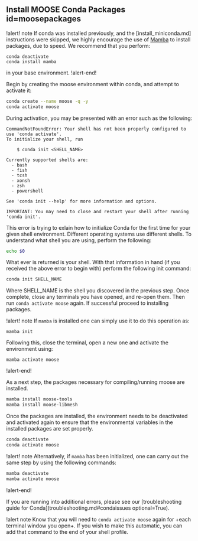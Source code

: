 ## Install MOOSE Conda Packages id=moosepackages

!alert! note
If conda was installed previously, and the [install_miniconda.md] instructions were skipped,
we highly encourage the use of [Mamba](https://github.com/mamba-org/mamba) to install
packages, due to speed. We recommend that you perform:

```
conda deactivate
conda install mamba
```

in your base environment.
!alert-end!

Begin by creating the moose environment within conda, and attempt to activate it:

```bash
conda create --name moose -q -y
conda activate moose
```

During activation, you may be presented with an error such as the following:

```pre
CommandNotFoundError: Your shell has not been properly configured to use 'conda activate'.
To initialize your shell, run

    $ conda init <SHELL_NAME>

Currently supported shells are:
  - bash
  - fish
  - tcsh
  - xonsh
  - zsh
  - powershell

See 'conda init --help' for more information and options.

IMPORTANT: You may need to close and restart your shell after running 'conda init'.
```

This error is trying to exlain how to initialize Conda for the first time for your given shell environment. Different operating systems use different shells. To understand what shell you are using, perform the following:

```bash
echo $0
```

What ever is returned is your shell. With that information in hand (if you received the above error to begin with) perform the following init command:

```bash
conda init SHELL_NAME
```

Where SHELL_NAME is the shell you discovered in the previous step. Once complete, close any terminals you have opened, and re-open them. Then run `conda activate moose` again. If successful proceed to installing packages.

!alert! note
If `mamba` is installed one can simply use it to do this operation as:

```
mamba init
```
Following this, close the terminal, open a new one and activate the environment using:
```
mamba activate moose
```
!alert-end!

As a next step, the packages necessary for compiling/running moose are installed.

```bash
mamba install moose-tools
mamba install moose-libmesh
```

Once the packages are installed, the environment needs to be deactivated and
activated again to ensure that the environmental variables in the installed
packages are set properly.

```bash
conda deactivate
conda activate moose
```

!alert! note
Alternatively, if `mamba` has been initialized, one can carry out the same
step by using the following commands:

```bash
mamba deactivate
mamba activate moose
```
!alert-end!

If you are running into additional errors, please see our [troubleshooting guide for Conda](troubleshooting.md#condaissues optional=True).

!alert note
Know that you will need to `conda activate moose` again for +each terminal window you open+. If you wish to make this automatic, you can add that command to the end of your shell profile.
